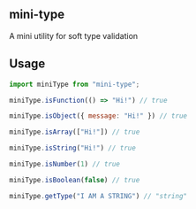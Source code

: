 ## mini-type

A mini utility for soft type validation

## Usage

```js
import miniType from "mini-type";

miniType.isFunction(() => "Hi!") // true

miniType.isObject({ message: "Hi!" }) // true

miniType.isArray(["Hi!"]) // true

miniType.isString("Hi!") // true

miniType.isNumber(1) // true

miniType.isBoolean(false) // true

miniType.getType("I AM A STRING") // "string"
```
